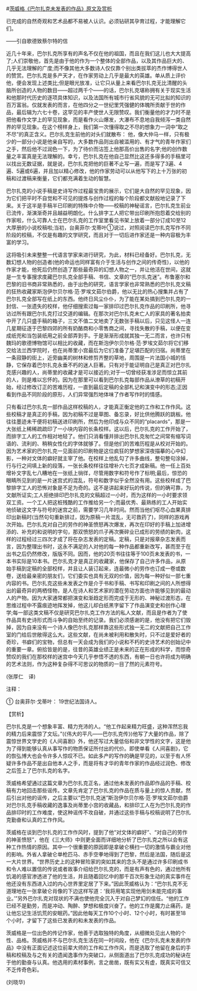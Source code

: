 #[茨威格《巴尔扎克未发表的作品》原文及赏析](https://www.vrrw.net/wx/12007.html)

已完成的自然奇观和艺术品都不易被人认识。必须钻研其孕育过程，才能理解它们。

——引自歌德致蔡尔特的信

近几十年来，巴尔扎克所享有的声名不仅在他的祖国，而且在我们这儿也大大提高了;人们崇敬他，首先是由于他的作为一个整体的全部作品，以及其作品巨大的、几乎无法理解的广度;而不像其他大多数诗人仅仅靠个别出类拔萃的杰作博得世人的赞赏。巴尔扎克是多产天才，在作家劳动上几乎是最大的英雄。单从质上评价他，便会发现上述类比;但是眼光放准，让它只从量上来看巴尔扎克无比清醒的头脑所创造的人物的数目——超过两千个——的话，巴尔扎克堪称拥有关于现实生活和他那时代历史的逐项具体知识，以及法国所有城市行省风貌的无可比拟的知识的百万富翁。仅就发表的而言，在他四分之一世纪里凭强健的体魄所贡献于世的作品，最后辑为六七十卷，这罕见的丰产使世人无限赞叹。我们衡量他的才力时不是把他看作文学上的罕见现象，而是看作火山爆发，大瀑布不息地自我倾泻一类自然界的罕见现象。在这个榜样身上，我们第一次懂得取之不尽的想象力一词中“取之不尽”的真正含义。巴尔扎克生前他的对头们就散布： 他，像大仲马一样，只有极少的一部分小说是他亲自写的，大多数作品则出自被滥用的、有才气的青年作家们之手，然后他不过润色一下，为了待价而沽签上他那高价出售的名字;他的创作数量之丰富真是无法理解的。幸亏，巴尔扎克在他自己显然比这还多得多的手稿里可以找出无数证据，就是说，巴尔扎克把他的巨著不止写一遍，而是写了3遍、4遍、5遍或6遍，并且加以精心修改，他的作家劳动可以从他写下的上十万张的初稿和过渡稿来衡量，它们都充满着生动的智慧。



巴尔扎克的小说手稿是史诗写作过程最宝贵的展示，它们是大自然的罕见现象，因为它们把平时不自觉和不可见的提炼与创作过程的每个阶段都文献般地记录了下来。关于这半是手稿半已印刷的特殊中介物——校稿的神秘谣言，巴尔扎克生前业已流传，渐演渐奇并且越益明朗化。什么排字工人把它带出印刷所抱怨着交给别的作家啦，什么可靠人士在巴尔扎克的工作室里看见书架上放着一部分订成10至12大厚册的小说校稿啦;当初，台奥菲尔·戈蒂叶①说过，对照阅读巴尔扎克写作不同阶段的校稿，不仅是有趣的文学研究，而且对于一切后进作家还是一种内容极为丰富的学习。

这将吸引未来整整一代语言学家来进行研究，为此，材料已经备好。巴尔扎克，无数幻想人物的创造者(他的命运也同样富有介于生活与创作之间的传奇性)，以他的作家才能，他死后仍然创造了那些最奇异的幻想人物之一，并让他活在世间，这就是一生专事搜求庋藏巴尔扎克全部手稿、书信、文章的“巴尔扎克迷”。布鲁塞尔和巴黎的旧书商非常熟悉的，由于出色的研究，语言学家也非常熟悉的巴尔扎克文稿的狂热收藏家斯泡伊尔贝尔格·范·罗埃文茹尔伯爵，他以无比的热心搜集并占有了巴尔扎克全部写在纸上的东西。他终日风尘仆仆，为了能在某处搞到巴尔扎克的一封信、一张遗失的校样，他仔细搜索过每一家排印过巴尔扎克作品的印刷所，他寻访过所有跟巴尔扎克打过交道的编辑。在那次对巴尔扎克未亡人的家具的著名拍卖中开了几只盛手稿的箱子，三文不值二文地卖了无数张手稿以后，只见这怪人一连几星期征逐于巴黎四郊的所有奶酪商和小零售商之间，寻找失散的手稿，以便在变成纸兜和当包装纸用之前全部弄到手。于是渐渐形成就其独一无二而言，也许只有魏玛的歌德博物馆可以相比的收藏，而在斯泡伊尔贝尔格·范·罗埃文茹尔将它们移交给法兰西学院时，也在尚蒂里小宫最后为它们准备了足堪匹配的归宿。尚蒂里在一条寂静的街上，近旁幽美的树林和修剪齐整的草地，周围是一片法国小城的恬静，它保存着巴尔扎克永垂不朽的迷人巨著。只有对于能证明自己是真正对巴尔扎克感兴趣的人，尚蒂里的收藏才是可以接近的;对于一切曾经获准涉足而惊立其前的人，则是难以忘怀的。因为在那里可以看到巴尔扎克每部作品从潦草的初稿开始，经过修改订正的苦难历程，一直到最后定稿的全部札记和演变中的形态;正因看到作品不同阶段的原形，人们异常强烈地体味了作者写作时的情感。

只有看过巴尔扎克一部作品这样校稿的人，才能真正衡定他的工作和工作作风。这些校稿才是真正的手稿，因为初稿不过是草图、备忘录，好比供他腾跃的跳板。他往往墨迹未干便将初稿送进印刷所，然后为他印成与众不同的“placards”，那是一大张纸上稀稀疏疏印了一小块内容的长条校样。这以后，巴尔扎克的工作开始了，而排字工人的工作相对地轻了。他们只消看懂并排出巴尔扎克匆忙之间常有缩写词语的、流利的、稍稍女性化的字体就够了。但是他们的苦难历程是从校对开始的。因为艺术家的巴尔扎克一见面前的印刷物是这位疯狂的梦想家深夜描摹的心中幻影，一种对文体的癖好就主宰了他。在校样上他乱勾了许多曲线，整句整句涂掉，行与行之间填上新的段落，一张长条校样往往增补六七页才成新稿。他一任上百处增补文字乱七八糟地在一张纸上徜徉，尽管用数字和符号作了标明;最后，惊恐的眼睛所见到的是一片迷宫式的混乱，符号和数字似乎全然没有用。这些校样成了巴黎排字工人的恐怖对象是不足为奇的。这不是讲起来好玩的传说，但的确可靠，为文献所证实;工人拒绝排印巴尔扎克的文稿超过一小时，而为这样的一小时要求领双工资。一个工人把这桩残酷的工作推给另一个;而最优秀、最熟练的工人开始实地侦破这文字与符号的迷宫之前，需要学习几年时间。然而当他们呕尽心血果真排印出新稿时(当然句句重新排过，因为原稿一片混乱，无可救药了)，同样的游戏再次开始。巴尔扎克对自己的劳作的神圣愤怒再次爆发，再次在印好的手稿上加进增添的、补充的和说明的字句，那双愤怒的爪子再次撕碎业已成形的劳绩的新肉，这样的过程经过三四次才成了将在杂志发表的定稿。定稿，只是对报章杂志发表而言，因为整理出书时，这永不满足的人对他的每一种作品都重新改写，甚而至于在出书之后仍然修改，版版不同。因而，他的20页书往往等于100页未发表的书，一本书实际是10本书。巴尔扎克才是真正的收藏家，他保存了自己许多作品，从原始手稿到定稿的全部校样，并且让人装订起来，连最微小的劳作也订成一卷或数卷，送给最亲密的朋友们，它们委实也具有无双的价值，因为每一种好似一部七重内容的书。巴尔扎克这些未发表之作是介于书和手稿、书写和印刷之间的人所想得出的最奇异的两栖怪物，是人在诗人和艺术家的潜在劳动方面也许能够见到的最动人的产物。因为大家通常都把演变和渐趋定形而完成于无形的、神秘过渡形态，在思维过程中不露痕迹地挥发掉，他这儿却白纸黑字留下了作品演变史和创作心理学;每一部这类文稿不仅是研究巴尔扎克工作方法的私人文献，而且是作者为了使作品具有史诗形式而斗争的自始至终的记录。我们必须感谢的是，他没有把它们毁掉，因为自来没有一个诗人像巴尔扎克那样靠这些形式独一无二的文献把自己工作室的门给后世敞得这么大。这些文献，在尚未被利用和散失时，只不过是爱好者的奇珍，书癖们的宝物，但总有一天会成为我们的小说和不朽的史诗艺术的创始记中的重要一章。俯拾皆是的是，往昔的英雄业绩正是未来的正在形成的科学，而惊奇赞叹的我们在那校样的迷宫中今天几乎参悟不透的东西，有朝一日也许将成为明确的艺术法则，作为这种复杂得不可思议的物质的一目了然的元素符号。

(张厚仁　译)

注释：

① 台奥菲尔·戈蒂叶： 19世纪法国诗人。

【赏析】

巴尔扎克是一个想象丰富、精力充沛的人。“他工作起来精力旺盛，这种浑然忘我的精力后来震惊了文坛。”(《伟大的平凡——巴尔扎克传》)他写了大量的作品，除了震惊世界文学史的《人间喜剧》外，他还写过大量低俗和非文学性的文字，这是他为了得到能够认真从事写作的物质保证所付出的代价。即使单看《人间喜剧》，它的恢弘博大也会令许多人惊叹不已。如此多产的写作的确是罕见的，以至于有人怀疑许多作品不是出自他本人之手，而是将有才华的青年作家的作品经过润色、修改之后签上了巴尔扎克的名字。

茨威格希望通过这篇文章为巴尔扎克正名，通过他未发表的作品即作品的手稿、校稿有力地回击那些谣传。文章先肯定了巴尔扎克的作品在质与量上的惊人贡献，然后引出对他的谣传，之后主要以“巴尔扎克迷”斯泡伊尔贝尔格·范·罗埃文茹尔伯爵对巴尔扎克手稿收藏的逸事及尚蒂里小宫的收藏品，和排印工人在为巴尔扎克的作品排印时的工作难度，使这种谣传不攻自破，并通过这些手稿与校稿说明了巴尔扎克勤奋和认真的工作作风。

茨威格在谈到巴尔扎克的工作作风时，提到了他“对文体的癖好”、“对自己的劳作的神圣愤怒”，他在《三大师》中则更全面而详细地分析了巴尔扎克之所以会有这种工作热情的原因。其中一个很重要的原因即是拿破仑横扫一切的激情与霸业对他的影响。外省人拿破仑单枪匹马、赤手空拳地得到了巴黎，然后是法国，随后是这一大片世界。“世界历史上的这种冒险家的突如其来的念头不是通过许多印刷成书和令人难以置信的传说或者故事介绍给巴尔扎克的，而是有声有色的，通过他所有饥渴的感官渗透进了他的生活，并且随着回忆中的那千百次形象生动的真实事件在他还没有东西进入过的内心世界里定居了下来。”因此茨威格认为：“巴尔扎克不无道理地在一张拿破仑肖像的下边这样写道：‘我将用笔实现他用剑未能完成的事业。’”另外巴尔扎克对现状的不满也使他完全沉入于对自己梦幻的信任。“他的工作已经不是勤劳，而是冲动、陶醉、梦想和极度兴奋了。他的工作是魔力止痛药，是让他忘记生活饥荒的安眠药。”因此他每天工作10个小时、12个小时，有时甚至18个小时，才留下了这些已发表的和未发表的作品。

茨威格是一位出色的传记作家，他善于选取独特的角度，从细微处见出人物的个性、品格。茨威格并不与巴尔扎克生活在同一时间段，他在《巴尔扎克未发表的作品》中没有正面记述这位前辈大师的工作和工作作风，而是选取了他留在身后的手稿和校稿及与之有关的遗闻逸事作为突破口，从侧面道出了巴尔扎克成功的秘诀在于他的勤奋与认真。他选用的素材事例，言之凿凿，既有实又有虚，既真实可信又不乏传奇色彩。

(刘晓华)

